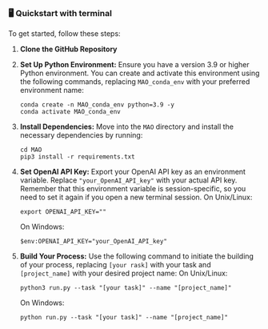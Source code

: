 ### 🖥️ Quickstart with terminal

To get started, follow these steps:

1. **Clone the GitHub Repository** 

2. **Set Up Python Environment:** Ensure you have a version 3.9 or higher Python environment. You can create and
   activate this environment using the following commands, replacing `MAO_conda_env` with your preferred environment
   name:

   ```
   conda create -n MAO_conda_env python=3.9 -y
   conda activate MAO_conda_env
   ```

3. **Install Dependencies:** Move into the `MAO` directory and install the necessary dependencies by running:

   ```
   cd MAO
   pip3 install -r requirements.txt
   ```

4. **Set OpenAI API Key:** Export your OpenAI API key as an environment variable. Replace `"your_OpenAI_API_key"` with
   your actual API key. Remember that this environment variable is session-specific, so you need to set it again if you
   open a new terminal session.
   On Unix/Linux:

   ```
   export OPENAI_API_KEY=""
   ```

   On Windows:

   ```
   $env:OPENAI_API_KEY="your_OpenAI_API_key"
   ```

5. **Build Your Process:** Use the following command to initiate the building of your process,
   replacing `[your rask]` with your task and `[project_name]` with your desired project
   name:
   On Unix/Linux:

   ```
   python3 run.py --task "[your task]" --name "[project_name]"
   ```

   On Windows:

   ```
   python run.py --task "[your task]" --name "[project_name]"
   ```


